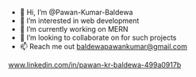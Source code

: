 - 👋 Hi, I’m @Pawan-Kumar-Baldewa
- 👀 I’m interested in web development
- 🌱 I’m currently working on MERN 
- 💞️ I’m looking to collaborate on for such projects
- 📫 Reach me out baldewapawankumar@gmail.com


www.linkedin.com/in/pawan-kr-baldewa-499a0917b


